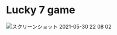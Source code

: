 # Lucky 7 game
![スクリーンショット 2021-05-30 22 08 02](https://user-images.githubusercontent.com/67646107/120105386-9dfeb200-c193-11eb-95f7-cecd88e485cd.png)
